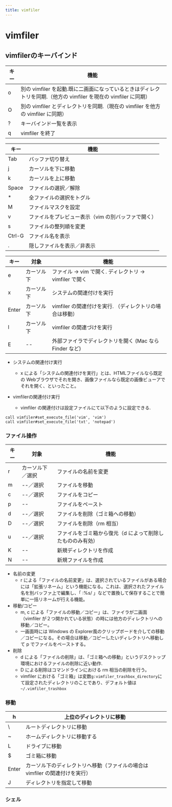 ```yaml
---
title: vimfiler
---
```


# vimfiler 

## vimfilerのキーバインド

| キー | 機能                                                                                                             |
|------|------------------------------------------------------------------------------------------------------------------|
| o    | 別の vimfiler を起動.既に二画面になっているときはディレクトリを同期.（他方の vimfiler を現在の vimfiler に同期） |
| O    | 別の vimfiler とディレクトリを同期.（現在の vimfiler を他方の vimfiler に同期）                                  |
| ?    | キーバインド一覧を表示                                                                                           |
| q    | vimfiler を終了         

| キー   | 機能                                               |
|--------|----------------------------------------------------|
| Tab    | バッファ切り替え                                   |
| j      | カーソルを下に移動                                 |
| k      | カーソルを上に移動                                 |
| Space  | ファイルの選択／解除                               |
| *      | 全ファイルの選択をトグル                           |
| M      | ファイルマスクを設定                               |
| v      | ファイルをプレビュー表示（vim の別バッファで開く） |
| s      | ファイルの整列順を変更                             |
| Ctrl-G | ファイル名を表示                                   |
| .      | 隠しファイルを表示／非表示                         |

| キー  | 対象       | 機能                                                    |
|-------|------------|---------------------------------------------------------|
| e     | カーソル下 | ファイル → vim で開く. ディレクトリ → vimfiler で開く   |
| x     | カーソル下 | システムの関連付けを実行                                |
| Enter | カーソル下 | vimfiler の関連付けを実行. （ディレクトリの場合は移動） |
| l     | カーソル下 | vimfiler の関連づけを実行                               |
| E     | --         | 外部ファイラでディレクトリを開く (Mac なら Finder など) |

* システムの関連付け実行
    * x による「システムの関連付けを実行」とは、HTMLファイルなら既定の Webブラウザでそれを開き、画像ファイルなら既定の画像ビューアでそれを開く、といったこと。

* vimfilerの関連付け実行
    * vimfiler の関連付けは設定ファイルにて以下のように設定できる.
```vim
call vimfiler#set_execute_file('vim', 'vim')
call vimfiler#set_execute_file('txt', 'notepad')
```

### ファイル操作

| キー | 対象             | 機能                                                       |
|------|------------------|------------------------------------------------------------|
| r    | カーソル下／選択 | ファイルの名前を変更                                       |
| m    | --／選択         | ファイルを移動                                             |
| c    | --／選択         | ファイルをコピー                                           |
| p    | --               | ファイルをペースト                                         |
| d    | --／選択         | ファイルを削除（ゴミ箱への移動）                           |
| D    | --／選択         | ファイルを削除（rm 相当）                                  |
| u    | --／選択         | ファイルをゴミ箱から復元（d によって削除したもののみ有効） |
| K    | --               | 新規ディレクトリを作成                                     |
| N    | --               | 新規ファイルを作成                                         |

* 名前の変更
    * r による「ファイルの名前変更」は、選択されているファイルがある場合には「拡張リネーム」という機能になる。これは、選択されたファイル名を別バッファ上で編集し、「 :%s/ 」などで置換して保存することで簡単に一括リネームが行える機能。
* 移動/コピー
    * m, c による「ファイルの移動／コピー」は、ファイラが二画面（vimfiler が２つ開かれている状態）の時には他方のディレクトリへの移動／コピー。
    * 一画面時には Windows の Explorer風のクリップボードを介しての移動／コピーになる。その場合は移動／コピーしたいディレクトリへ移動して p でファイルをペーストする。
* 削除
    * d による「ファイルの削除」は、「ゴミ箱への移動」というデスクトップ環境におけるファイルの削除に近い動作.
    * D による削除はコマンドラインにおける rm 相当の削除を行う。
    * vimfiler における「ゴミ箱」は変数`g:vimfiler_trashbox_directory`にて設定されたディレクトリのことであり、デフォルト値は `~/.vimfiler_trashbox`

### 移動

| h     | 上位のディレクトリに移動                                                     |
|-------|------------------------------------------------------------------------------|
| \     | ルートディレクトリに移動                                                     |
| ~     | ホームディレクトリに移動する                                                 |
| L     | ドライブに移動                                                               |
| $     | ゴミ箱に移動                                                                 |
| Enter | カーソル下のディレクトリへ移動（ファイルの場合は vimfiler の関連付けを実行） |
| J     | ディレクトリを指定して移動                                                   |

### シェル


